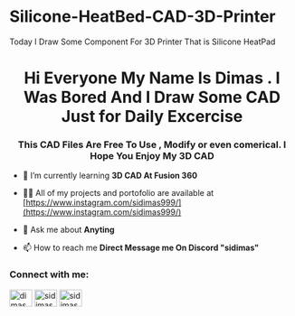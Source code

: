 # Silicone-HeatBed-CAD-3D-Printer
Today I Draw Some Component For 3D Printer That is Silicone HeatPad 
<h1 align="center">Hi Everyone My Name Is Dimas . I Was Bored And I Draw Some CAD Just for Daily Excercise</h1>
<h3 align="center">This CAD Files Are Free To Use , Modify or even comerical. I Hope You Enjoy My 3D CAD</h3>

- 🌱 I’m currently learning **3D CAD At Fusion 360**

- 👨‍💻 All of my projects and portofolio are available at [https://www.instagram.com/sidimas999/](https://www.instagram.com/sidimas999/)

- 💬 Ask me about **Anyting**

- 📫 How to reach me **Direct Message me On Discord "sidimas"**

<h3 align="left">Connect with me:</h3>
<p align="left">
<a href="https://fb.com/dimas alif" target="blank"><img align="center" src="https://raw.githubusercontent.com/rahuldkjain/github-profile-readme-generator/master/src/images/icons/Social/facebook.svg" alt="dimas alif" height="30" width="40" /></a>
<a href="https://instagram.com/sidimas999" target="blank"><img align="center" src="https://raw.githubusercontent.com/rahuldkjain/github-profile-readme-generator/master/src/images/icons/Social/instagram.svg" alt="sidimas999" height="30" width="40" /></a>
<a href="https://www.youtube.com/c/sidimas999" target="blank"><img align="center" src="https://raw.githubusercontent.com/rahuldkjain/github-profile-readme-generator/master/src/images/icons/Social/youtube.svg" alt="sidimas999" height="30" width="40" /></a>
</p>
